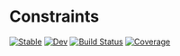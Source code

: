 # Constraints

[![Stable](https://img.shields.io/badge/docs-stable-blue.svg)](https://azzaare.github.io/Constraints.jl/stable)
[![Dev](https://img.shields.io/badge/docs-dev-blue.svg)](https://azzaare.github.io/Constraints.jl/dev)
[![Build Status](https://github.com/azzaare/Constraints.jl/workflows/CI/badge.svg)](https://github.com/azzaare/Constraints.jl/actions)
[![Coverage](https://codecov.io/gh/azzaare/Constraints.jl/branch/master/graph/badge.svg)](https://codecov.io/gh/azzaare/Constraints.jl)
